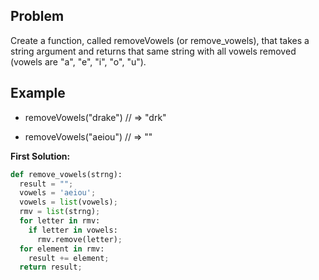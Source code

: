 ## Problem

Create a function, called removeVowels (or remove_vowels), that takes a string argument and returns that same string with all vowels removed (vowels are "a", "e", "i", "o", "u").

## Example

* removeVowels("drake") // => "drk"

* removeVowels("aeiou") // => ""

**First Solution:**
```python
def remove_vowels(strng):
  result = "";
  vowels = 'aeiou';
  vowels = list(vowels);
  rmv = list(strng);
  for letter in rmv:
    if letter in vowels:
      rmv.remove(letter);
  for element in rmv:
    result += element;
  return result;
```    
